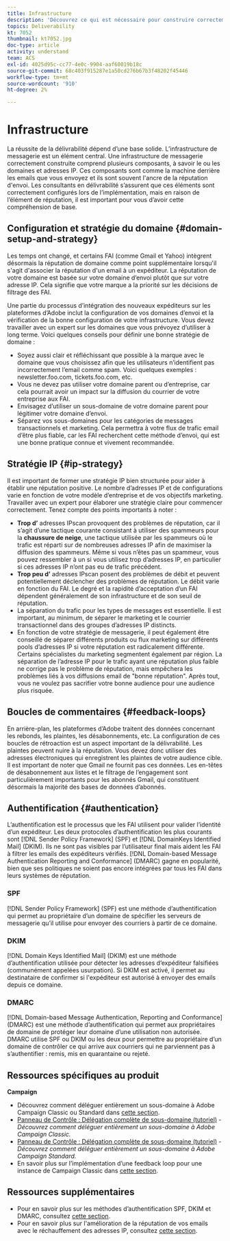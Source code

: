 ```yaml
---
title: Infrastructure
description: 'Découvrez ce qui est nécessaire pour construire correctement une infrastructure d’email. '
topics: Deliverability
kt: 7052
thumbnail: kt7052.jpg
doc-type: article
activity: understand
team: ACS
exl-id: 4025d95c-cc77-4e0c-9904-aaf60019b18c
source-git-commit: 68c403f915287e1a50cd276b67b3f48202f45446
workflow-type: tm+mt
source-wordcount: '910'
ht-degree: 2%

---
```


# Infrastructure

La réussite de la délivrabilité dépend d’une base solide. L’infrastructure de messagerie est un élément central. Une infrastructure de messagerie correctement construite comprend plusieurs composants, à savoir le ou les domaines et adresses IP. Ces composants sont comme la machine derrière les emails que vous envoyez et ils sont souvent l&#39;ancre de la réputation d&#39;envoi. Les consultants en délivrabilité s’assurent que ces éléments sont correctement configurés lors de l’implémentation, mais en raison de l’élément de réputation, il est important pour vous d’avoir cette compréhension de base.

## Configuration et stratégie du domaine {#domain-setup-and-strategy}

Les temps ont changé, et certains FAI (comme Gmail et Yahoo) intègrent désormais la réputation de domaine comme point supplémentaire lorsqu&#39;il s&#39;agit d&#39;associer la réputation d&#39;un email à un expéditeur. La réputation de votre domaine est basée sur votre domaine d’envoi plutôt que sur votre adresse IP. Cela signifie que votre marque a la priorité sur les décisions de filtrage des FAI.

Une partie du processus d’intégration des nouveaux expéditeurs sur les plateformes d’Adobe inclut la configuration de vos domaines d’envoi et la vérification de la bonne configuration de votre infrastructure. Vous devez travailler avec un expert sur les domaines que vous prévoyez d’utiliser à long terme. Voici quelques conseils pour définir une bonne stratégie de domaine :

* Soyez aussi clair et réfléchissant que possible à la marque avec le domaine que vous choisissez afin que les utilisateurs n’identifient pas incorrectement l’email comme spam. Voici quelques exemples : newsletter.foo.com, tickets.foo.com, etc.
* Vous ne devez pas utiliser votre domaine parent ou d’entreprise, car cela pourrait avoir un impact sur la diffusion du courrier de votre entreprise aux FAI.
* Envisagez d’utiliser un sous-domaine de votre domaine parent pour légitimer votre domaine d’envoi.
* Séparez vos sous-domaines pour les catégories de messages transactionnels et marketing. Cela permettra à votre flux de trafic email d’être plus fiable, car les FAI recherchent cette méthode d’envoi, qui est une bonne pratique connue et vivement recommandée.

## Stratégie IP {#ip-strategy}

Il est important de former une stratégie IP bien structurée pour aider à établir une réputation positive. Le nombre d’adresses IP et de configurations varie en fonction de votre modèle d’entreprise et de vos objectifs marketing. Travailler avec un expert pour élaborer une stratégie claire pour commencer correctement. Tenez compte des points importants à noter :

* **Trop d’** adresses IPscan provoquent des problèmes de réputation, car il s’agit d’une tactique courante consistant à utiliser des spammeurs pour la  **chaussure de neige**, une tactique utilisée par les spammeurs où le trafic est réparti sur de nombreuses adresses IP afin de maximiser la diffusion des spammeurs. Même si vous n’êtes pas un spammeur, vous pouvez ressembler à un si vous utilisez trop d’adresses IP, en particulier si ces adresses IP n’ont pas eu de trafic précédent.
* **Trop peu d’** adresses IPscan posent des problèmes de débit et peuvent potentiellement déclencher des problèmes de réputation. Le débit varie en fonction du FAI. Le degré et la rapidité d’acceptation d’un FAI dépendent généralement de son infrastructure et de son seuil de réputation.
* La séparation du trafic pour les types de messages est essentielle. Il est important, au minimum, de séparer le marketing et le courrier transactionnel dans des groupes d’adresses IP distincts.
* En fonction de votre stratégie de messagerie, il peut également être conseillé de séparer différents produits ou flux marketing sur différents pools d’adresses IP si votre réputation est radicalement différente. Certains spécialistes du marketing segmentent également par région. La séparation de l’adresse IP pour le trafic ayant une réputation plus faible ne corrige pas le problème de réputation, mais empêchera les problèmes liés à vos diffusions email de &quot;bonne réputation&quot;. Après tout, vous ne voulez pas sacrifier votre bonne audience pour une audience plus risquée.

## Boucles de commentaires {#feedback-loops}

En arrière-plan, les plateformes d’Adobe traitent des données concernant les rebonds, les plaintes, les désabonnements, etc. La configuration de ces boucles de rétroaction est un aspect important de la délivrabilité. Les plaintes peuvent nuire à la réputation. Vous devez donc utiliser des adresses électroniques qui enregistrent les plaintes de votre audience cible. Il est important de noter que Gmail ne fournit pas ces données. Les en-têtes de désabonnement aux listes et le filtrage de l’engagement sont particulièrement importants pour les abonnés Gmail, qui constituent désormais la majorité des bases de données d’abonnés.

## Authentification {#authentication}

L’authentification est le processus que les FAI utilisent pour valider l’identité d’un expéditeur. Les deux protocoles d’authentification les plus courants sont [!DNL Sender Policy Framework] (SPF) et [!DNL DomainKeys Identified Mail] (DKIM). Ils ne sont pas visibles par l’utilisateur final mais aident les FAI à filtrer les emails des expéditeurs vérifiés. [!DNL Domain-based Message Authentication Reporting and Conformance] (DMARC) gagne en popularité, bien que ses politiques ne soient pas encore intégrées par tous les FAI dans leurs systèmes de réputation.

### SPF

[!DNL Sender Policy Framework] (SPF) est une méthode d’authentification qui permet au propriétaire d’un domaine de spécifier les serveurs de messagerie qu’il utilise pour envoyer des courriers à partir de ce domaine.

### DKIM

[!DNL Domain Keys Identified Mail] (DKIM) est une méthode d’authentification utilisée pour détecter les adresses d’expéditeur falsifiées (communément appelées usurpation). Si DKIM est activé, il permet au destinataire de confirmer si l&#39;expéditeur est autorisé à envoyer des emails depuis ce domaine.

### DMARC

[!DNL Domain-based Message Authentication, Reporting and Conformance] (DMARC) est une méthode d’authentification qui permet aux propriétaires de domaine de protéger leur domaine d’une utilisation non autorisée. DMARC utilise SPF ou DKIM ou les deux pour permettre au propriétaire d’un domaine de contrôler ce qui arrive aux courriers qui ne parviennent pas à s’authentifier : remis, mis en quarantaine ou rejeté.

## Ressources spécifiques au produit

**Campaign**

* Découvrez comment déléguer entièrement un sous-domaine à Adobe Campaign Classic ou Standard dans [cette section](/help/additional-resources/ac-domain-name-setup.md).
* [Panneau de Contrôle : Délégation complète de sous-domaine (tutoriel)](https://experienceleague.adobe.com/docs/campaign-classic-learn/control-panel/subdomains-and-certificates/subdomain-delegation.html)  -  *Découvrez comment déléguer entièrement un sous-domaine à Adobe Campaign Classic.*
* [Panneau de Contrôle : Délégation complète de sous-domaine (tutoriel)](https://experienceleague.adobe.com/docs/campaign-standard-learn/control-panel/subdomains-and-certificates/subdomain-delegation.html)  -  *Découvrez comment déléguer entièrement un sous-domaine à Adobe Campaign Standard.*
* En savoir plus sur l’implémentation d’une feedback loop pour une instance de Campaign Classic dans [cette section](/help/additional-resources/acc-technical-recommendations.md#feedback-loop-acc).

## Ressources supplémentaires

* Pour en savoir plus sur les méthodes d’authentification SPF, DKIM et DMARC, consultez [cette section](/help/additional-resources/authentication.md).
* Pour en savoir plus sur l&#39;amélioration de la réputation de vos emails avec le réchauffement des adresses IP, consultez [cette section](/help/additional-resources/increase-reputation-with-ip-warming.md).
